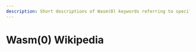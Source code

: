 ```yaml
---
description: Short descriptions of Wasm(0) keywords referring to specific concepts
---
```


# Wasm(0) Wikipedia

